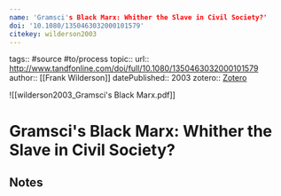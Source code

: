```yaml
---
name: 'Gramsci's Black Marx: Whither the Slave in Civil Society?'
doi: '10.1080/1350463032000101579'
citekey: wilderson2003
---
```


tags:: #source #to/process
topic::
url:: http://www.tandfonline.com/doi/full/10.1080/1350463032000101579
author:: [[Frank Wilderson]]
datePublished:: 2003
zotero:: [Zotero](zotero://select/items/@wilderson2003)

![[wilderson2003_Gramsci's Black Marx.pdf]]

# Gramsci's Black Marx: Whither the Slave in Civil Society?

## Notes

